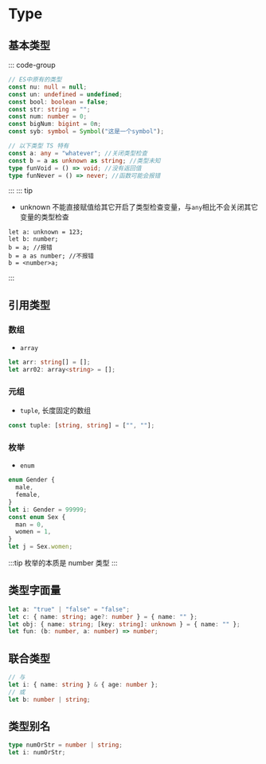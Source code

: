 # Type

## 基本类型

::: code-group

```ts [es-type.ts]
// ES中原有的类型
const nu: null = null;
const un: undefined = undefined;
const bool: boolean = false;
const str: string = "";
const num: number = 0;
const bigNum: bigint = 0n;
const syb: symbol = Symbol("这是一个symbol");
```

```ts [ts-type.ts]
// 以下类型 TS 特有
const a: any = "whatever"; //关闭类型检查
const b = a as unknown as string; //类型未知
type funVoid = () => void; //没有返回值
type funNever = () => never; //函数可能会报错
```

:::
::: tip

- unknown 不能直接赋值给其它开启了类型检查变量，与`any`相比不会关闭其它变量的类型检查

```ts{3-4}
let a: unknown = 123;
let b: number;
b = a; //报错
b = a as number; //不报错
b = <number>a;
```

:::

## 引用类型

### 数组

- `array`

```ts
let arr: string[] = [];
let arr02: array<string> = [];
```

### 元组

- `tuple`, 长度固定的数组

```ts
const tuple: [string, string] = ["", ""];
```

### 枚举 <Badge type="warning" text="不推荐"/>

- `enum`

```ts
enum Gender {
  male,
  female,
}
let i: Gender = 99999;
const enum Sex {
  man = 0,
  women = 1,
}
let j = Sex.women;
```

:::tip
枚举的本质是 number 类型
:::

## 类型字面量

```ts
let a: "true" | "false" = "false";
let c: { name: string; age?: number } = { name: "" };
let obj: { name: string; [key: string]: unknown } = { name: "" };
let fun: (b: number, a: number) => number;
```

## 联合类型

```ts
// 与
let i: { name: string } & { age: number };
// 或
let b: number | string;
```

## 类型别名

```ts
type numOrStr = number | string;
let i: numOrStr;
```
